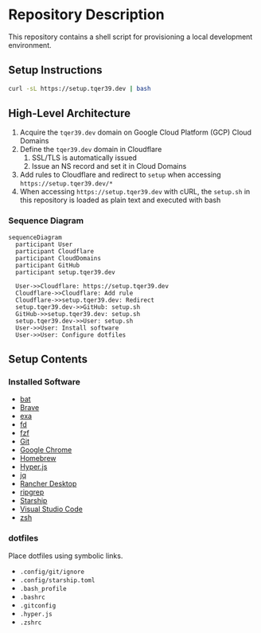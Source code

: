 # Repository Description

This repository contains a shell script for provisioning a local development environment.

## Setup Instructions

```bash
curl -sL https://setup.tqer39.dev | bash
```

## High-Level Architecture

1. Acquire the `tqer39.dev` domain on Google Cloud Platform (GCP) Cloud Domains
2. Define the `tqer39.dev` domain in Cloudflare
   1. SSL/TLS is automatically issued
   2. Issue an NS record and set it in Cloud Domains
3. Add rules to Cloudflare and redirect to `setup` when accessing `https://setup.tqer39.dev/*`
4. When accessing `https://setup.tqer39.dev` with cURL, the `setup.sh` in this repository is loaded as plain text and executed with bash

### Sequence Diagram

```mermaid
sequenceDiagram
  participant User
  participant Cloudflare
  participant CloudDomains
  participant GitHub
  participant setup.tqer39.dev

  User->>Cloudflare: https://setup.tqer39.dev
  Cloudflare->>Cloudflare: Add rule
  Cloudflare->>setup.tqer39.dev: Redirect
  setup.tqer39.dev->>GitHub: setup.sh
  GitHub->>setup.tqer39.dev: setup.sh
  setup.tqer39.dev->>User: setup.sh
  User->>User: Install software
  User->>User: Configure dotfiles
```

## Setup Contents

### Installed Software

- [bat](https://github.com/sharkdp/bat)
- [Brave](https://brave.com/ja/)
- [exa](https://github.com/eza-community/eza)
- [fd](https://github.com/sharkdp/fd)
- [fzf](https://github.com/junegunn/fzf)
- [Git](https://git-scm.com/)
- [Google Chrome](https://www.google.com/intl/ja_jp/chrome/)
- [Homebrew](https://brew.sh/index_ja)
- [Hyper.js](https://hyper.is/)
- [jq](https://stedolan.github.io/jq/)
- [Rancher Desktop](https://rancherdesktop.io/)
- [ripgrep](https://github.com/BurntSushi/ripgrep)
- [Starship](https://starship.rs/)
- [Visual Studio Code](https://code.visualstudio.com/)
- [zsh](https://www.zsh.org/)

### dotfiles

Place dotfiles using symbolic links.

- `.config/git/ignore`
- `.config/starship.toml`
- `.bash_profile`
- `.bashrc`
- `.gitconfig`
- `.hyper.js`
- `.zshrc`
